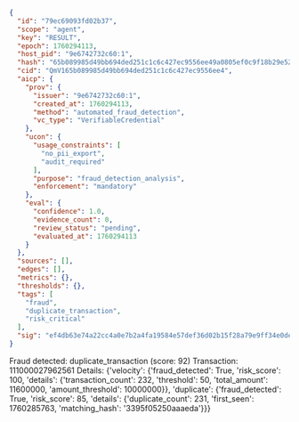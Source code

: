 ```json
{
  "id": "79ec69093fd02b37",
  "scope": "agent",
  "key": "RESULT",
  "epoch": 1760294113,
  "host_pid": "9e6742732c60:1",
  "hash": "65b089985d49bb694ded251c1c6c427ec9556ee49a0805ef0c9f18b29e527d21",
  "cid": "QmV165b089985d49bb694ded251c1c6c427ec9556ee4",
  "aicp": {
    "prov": {
      "issuer": "9e6742732c60:1",
      "created_at": 1760294113,
      "method": "automated_fraud_detection",
      "vc_type": "VerifiableCredential"
    },
    "ucon": {
      "usage_constraints": [
        "no_pii_export",
        "audit_required"
      ],
      "purpose": "fraud_detection_analysis",
      "enforcement": "mandatory"
    },
    "eval": {
      "confidence": 1.0,
      "evidence_count": 0,
      "review_status": "pending",
      "evaluated_at": 1760294113
    }
  },
  "sources": [],
  "edges": [],
  "metrics": {},
  "thresholds": {},
  "tags": [
    "fraud",
    "duplicate_transaction",
    "risk_critical"
  ],
  "sig": "ef4db63e74a22cc4a0e7b2a4fa19584e57def36d02b15f28a79e9ff34e0debb0"
}
```

Fraud detected: duplicate_transaction (score: 92)
Transaction: 111000027962561
Details: {'velocity': {'fraud_detected': True, 'risk_score': 100, 'details': {'transaction_count': 232, 'threshold': 50, 'total_amount': 11600000, 'amount_threshold': 10000000}}, 'duplicate': {'fraud_detected': True, 'risk_score': 85, 'details': {'duplicate_count': 231, 'first_seen': 1760285763, 'matching_hash': '3395f05250aaaeda'}}}